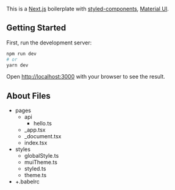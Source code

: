 This is a [Next.js](https://nextjs.org/) boilerplate with [styled-components](https://styled-components.com/), [Material UI](https://mui.com/).

## Getting Started

First, run the development server:

```bash
npm run dev
# or
yarn dev
```

Open [http://localhost:3000](http://localhost:3000) with your browser to see the result.

## About Files

- pages
  - api
    - hello.ts
  - \_app.tsx
  - \_document.tsx
  - index.tsx
- styles
  - globalStyle.ts
  - muiTheme.ts
  - styled.ts
  - theme.ts
- +.babelrc
